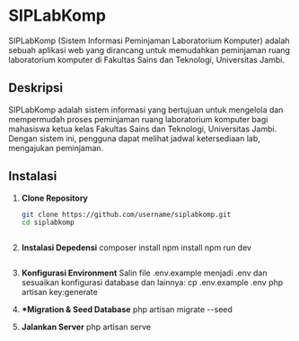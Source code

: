 # SIPLabKomp

SIPLabKomp (Sistem Informasi Peminjaman Laboratorium Komputer) adalah sebuah aplikasi web yang dirancang untuk memudahkan peminjaman ruang laboratorium komputer di Fakultas Sains dan Teknologi, Universitas Jambi.

## Deskripsi

SIPLabKomp adalah sistem informasi yang bertujuan untuk mengelola dan mempermudah proses peminjaman ruang laboratorium komputer bagi mahasiswa ketua kelas Fakultas Sains dan Teknologi, Universitas Jambi. Dengan sistem ini, pengguna dapat melihat jadwal ketersediaan lab, mengajukan peminjaman.

## Instalasi

1. **Clone Repository**

    ```bash
    git clone https://github.com/username/siplabkomp.git
    cd siplabkomp
    ```

    ```

    ```

2. **Instalasi Depedensi**
   composer install
   npm install
   npm run dev

```

```

3. **Konfigurasi Environment**
   Salin file .env.example menjadi .env dan sesuaikan konfigurasi database dan lainnya:
   cp .env.example .env
   php artisan key:generate

4. **\*Migration & Seed Database**
   php artisan migrate --seed

5. **Jalankan Server**
   php artisan serve
